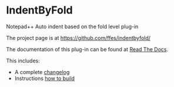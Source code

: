 IndentByFold
============

Notepad++ Auto indent based on the fold level plug-in

The project page is at https://github.com/ffes/indentbyfold/

The documentation of this plug-in can be found at [Read The Docs](https://indentbyfold.readthedocs.io/).

This includes:
- A complete [changelog](https://indentbyfold.readthedocs.io/en/latest/changelog.html)
- Instructions [how to build](https://indentbyfold.readthedocs.io/en/latest/building.html)
